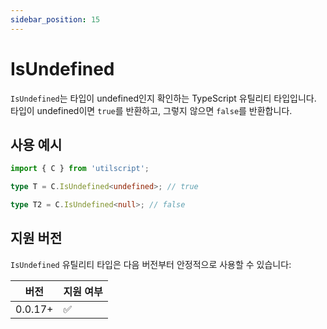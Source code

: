 ```yaml
---
sidebar_position: 15
---
```


# IsUndefined

`IsUndefined`는 타입이 undefined인지 확인하는 TypeScript 유틸리티 타입입니다. 타입이 undefined이면 `true`를 반환하고, 그렇지 않으면 `false`를 반환합니다.

## 사용 예시

```ts
import { C } from 'utilscript';

type T = C.IsUndefined<undefined>; // true

type T2 = C.IsUndefined<null>; // false
```

## 지원 버전

`IsUndefined` 유틸리티 타입은 다음 버전부터 안정적으로 사용할 수 있습니다:

| 버전    | 지원 여부 |
| ------- | --------- |
| 0.0.17+ | ✅        |
